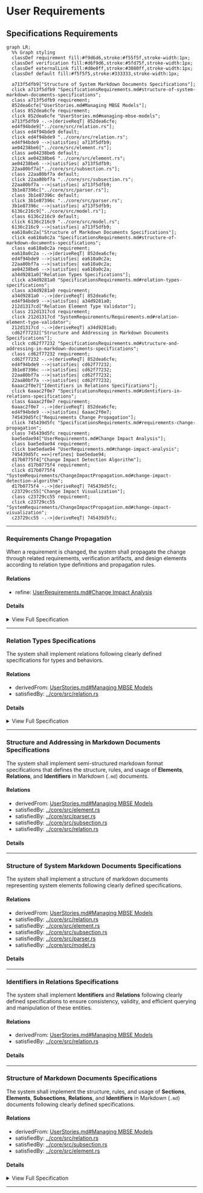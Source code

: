# User Requirements

## Specifications Requirements
```mermaid
graph LR;
  %% Graph styling
  classDef requirement fill:#f9d6d6,stroke:#f55f5f,stroke-width:1px;
  classDef verification fill:#d6f9d6,stroke:#5fd75f,stroke-width:1px;
  classDef externalLink fill:#d0e0ff,stroke:#3080ff,stroke-width:1px;
  classDef default fill:#f5f5f5,stroke:#333333,stroke-width:1px;

  a713f5dfb9["Structure of System Markdown Documents Specifications"];
  click a713f5dfb9 "SpecificationsRequirements.md#structure-of-system-markdown-documents-specifications";
  class a713f5dfb9 requirement;
  852dea6cfe["UserStories.md#Managing MBSE Models"];
  class 852dea6cfe requirement;
  click 852dea6cfe "UserStories.md#managing-mbse-models";
  a713f5dfb9 -.->|deriveReqT| 852dea6cfe;
  ed4f94bde9["../core/src/relation.rs"];
  class ed4f94bde9 default;
  click ed4f94bde9 "../core/src/relation.rs";
  ed4f94bde9 -->|satisfies| a713f5dfb9;
  ae04238be6["../core/src/element.rs"];
  class ae04238be6 default;
  click ae04238be6 "../core/src/element.rs";
  ae04238be6 -->|satisfies| a713f5dfb9;
  22aa80bf7a["../core/src/subsection.rs"];
  class 22aa80bf7a default;
  click 22aa80bf7a "../core/src/subsection.rs";
  22aa80bf7a -->|satisfies| a713f5dfb9;
  3b1e87396c["../core/src/parser.rs"];
  class 3b1e87396c default;
  click 3b1e87396c "../core/src/parser.rs";
  3b1e87396c -->|satisfies| a713f5dfb9;
  6136c216c9["../core/src/model.rs"];
  class 6136c216c9 default;
  click 6136c216c9 "../core/src/model.rs";
  6136c216c9 -->|satisfies| a713f5dfb9;
  ea610a0c2a["Structure of Markdown Documents Specifications"];
  click ea610a0c2a "SpecificationsRequirements.md#structure-of-markdown-documents-specifications";
  class ea610a0c2a requirement;
  ea610a0c2a -.->|deriveReqT| 852dea6cfe;
  ed4f94bde9 -->|satisfies| ea610a0c2a;
  22aa80bf7a -->|satisfies| ea610a0c2a;
  ae04238be6 -->|satisfies| ea610a0c2a;
  a34d9281a0["Relation Types Specifications"];
  click a34d9281a0 "SpecificationsRequirements.md#relation-types-specifications";
  class a34d9281a0 requirement;
  a34d9281a0 -.->|deriveReqT| 852dea6cfe;
  ed4f94bde9 -->|satisfies| a34d9281a0;
  212d1317cd["Relation Element Type Validator"];
  class 212d1317cd requirement;
  click 212d1317cd "SystemRequirements/Requirements.md#relation-element-type-validator";
  212d1317cd -.->|deriveReqT| a34d9281a0;
  cd62f77232["Structure and Addressing in Markdown Documents Specifications"];
  click cd62f77232 "SpecificationsRequirements.md#structure-and-addressing-in-markdown-documents-specifications";
  class cd62f77232 requirement;
  cd62f77232 -.->|deriveReqT| 852dea6cfe;
  ed4f94bde9 -->|satisfies| cd62f77232;
  3b1e87396c -->|satisfies| cd62f77232;
  22aa80bf7a -->|satisfies| cd62f77232;
  22aa80bf7a -->|satisfies| cd62f77232;
  6aaac2f0e7["Identifiers in Relations Specifications"];
  click 6aaac2f0e7 "SpecificationsRequirements.md#identifiers-in-relations-specifications";
  class 6aaac2f0e7 requirement;
  6aaac2f0e7 -.->|deriveReqT| 852dea6cfe;
  ed4f94bde9 -->|satisfies| 6aaac2f0e7;
  745439d5fc["Requirements Change Propagation"];
  click 745439d5fc "SpecificationsRequirements.md#requirements-change-propagation";
  class 745439d5fc requirement;
  bae5edae94["UserRequirements.md#Change Impact Analysis"];
  class bae5edae94 requirement;
  click bae5edae94 "UserRequirements.md#change-impact-analysis";
  745439d5fc ==>|refines| bae5edae94;
  d17b0775f4["Change Impact Detection Algorithm"];
  class d17b0775f4 requirement;
  click d17b0775f4 "SystemRequirements/ChangeImpactPropagation.md#change-impact-detection-algorithm";
  d17b0775f4 -.->|deriveReqT| 745439d5fc;
  c23729cc55["Change Impact Visualization"];
  class c23729cc55 requirement;
  click c23729cc55 "SystemRequirements/ChangeImpactPropagation.md#change-impact-visualization";
  c23729cc55 -.->|deriveReqT| 745439d5fc;
```

---

### Requirements Change Propagation

When a requirement is changed, the system shall propagate the change through related requirements, verification artifacts, and design elements according to relation type definitions and propagation rules.

#### Relations
  * refine: [UserRequirements.md#Change Impact Analysis](UserRequirements.md#change-impact-analysis)

#### Details


<details>
<summary>View Full Specification</summary>


## Change Impact Propagation in Requirements

Requirements are interconnected through relations, and changes to a requirement may affect related requirements, verification methods, design specifications, or software components.

Changes propagate based on the relation type, which determines the impact direction and scope.

Changes to high-level requirements cascade down to implementation.
Verification artifacts must be marked for revalidation to reflect changes.
Automated tools should flag all impacted requirements for review.


## Relation Types and Change Propagation

The specific relation types, their directionality, and change propagation behaviors are defined in the [RelationTypesRegistry.md](RelationTypesRegistry.md) document, which serves as the single source of truth for all relation types in the system.

This document focuses on the implementation and mechanics of change propagation, while the registry defines the specific behaviors for each relation type.

### Relation Categories for Change Propagation

For change propagation purposes, relations can be categorized into several groups:

1. **Hierarchical Relations** - Changes propagate from parent to child elements (containedBy, contain, derivedFrom, derive, refine, refinedBy)
2. **Satisfaction Relations** - Changes to requirements affect implementations (satisfiedBy, satisfy)
3. **Verification Relations** - Changes to requirements invalidate verifications (verifiedBy, verify)
4. **Traceability Relations** - No change propagation, for documentation only (trace)

See the [RelationTypesRegistry.md](RelationTypesRegistry.md) document for the complete definition of each relation type, including its directionality and change propagation behavior.

---


## Change Propagation Mechanism

When a requirement changes, impact analysis must be conducted based on its relations. The following mechanism ensures traceability and controlled updates.

- Identify Impacted Relations
  - When a requirement is modified, check its Relations subsection to identify linked elements.
- Determine Change Propagation Scope
  - Apply the rules in Relation Types and Change Propagation Rules to assess whether the change affects child requirements, design artifacts, verification, or other linked documents.
- Invalidate Affected Elements
  - If a related element is impacted, flag it for review.  
  - Example: If a requirement verified by a test changes, the test must be reviewed.
- Require Re-validation or Re-design
  - If changes affect satisfaction (e.g., code or architecture), update the relevant design.  
  - If changes affect verification, update test cases or validation documents.
- If a change results in a requirement being merged, split, or removed, update its Relations to maintain traceability.


## Examples of Change Propagation


### Parent-Child Requirement Change

```markdown

---

### Parent Requirement
This requirement defines a high-level system constraint.

#### Relations
  * contain: [Child Requirement](#child-requirement)


---

### Child Requirement
This requirement defines additional functionality.

#### Relations
  * containedBy: [Parent Requirement](#parent-requirement)
  
```

If Parent Requirement changes, Child Requirement must be reviewed and updated.


---

### Requirement Satisfied by a Design Specification

```markdown

---

### Functional Requirement
The system shall process transactions within 500ms.

#### Relations
  * satisfiedBy: [architecture/system_design.md/Performance Constraints](architecture/system_design.md#performance-constraints)
```

If Functional Requirement changes, Performance Constraints in the architecture document must be updated.



---

### Requirement Verified by a Test

```

---

### Safety Requirement
The system shall shut down if temperature exceeds 100°C.

#### Relations
  * verifiedBy: [test_cases/safety_verification.md/Overheat Shutdown Test](test_cases/safety_verification.md#overheat-shutdown-test)

```

If Safety Requirement changes, the Overheat Shutdown Test must be reviewed for update and executed again for verification.



---

### Example of Multi-Level Change Propagation in Requirements

The following analysis explains how a **change in the requirement**  propagates through multiple levels of related requirements, impacting their definitions, design artifacts, and verification processes.

---

```
### Root Requirement: System Power Management

The system shall implement power-saving mechanisms to optimize battery usage.  

---

### Power Saving Mode

The system shall activate power-saving mode when the battery level drops below 20%.  

#### Relations
  * refine: [System Power Management](#system-power-management)
  * satisfiedBy: [software/power_control.md](software/power_control.md)
  * verifiedBy: [test_cases/power_saving.md](test_cases/power_saving.md)

---

### CPU Power Reduction

The system shall reduce CPU frequency by 30% in power-saving mode.  

#### Relations
  * derivedFrom: [Power Saving Mode](#power-saving-mode)
  * satisfiedBy: [firmware/cpu_manager.md](firmware/cpu_manager.md)
  * verifiedBy: [test_cases/cpu_throttling.md](test_cases/cpu_throttling.md)

---

### Screen Brightness Adjustment

The system shall reduce screen brightness by 40% in power-saving mode.  

#### Relations
  * derivedFrom: [Power Saving Mode](#power-saving-mode)
  * verifiedBy: [test_cases/screen_brightness.md](test_cases/screen_brightness.md)

---

### Battery Optimization

The system shall disable non-essential background services when battery levels drop below 15%.  

#### Relations
  * derivedFrom: [System Power Management](#system-power-management)
  * satisfiedBy: [software/battery_manager.md](software/battery_manager.md)
  * verifiedBy: [test_cases/battery_saving.md](test_cases/battery_saving.md)

---

### Network Power Optimization
The system shall reduce network polling frequency when battery levels drop below 15%.  

#### Relations
  * derivedFrom: [Battery Optimization](#battery-optimization)
  * satisfiedBy: [software/network_manager.md](software/network_manager.md)
```

**Power Saving Mode** requirment has been changed to:
>The system shall activate power-saving mode when the battery level drops below 30%.


Change Propagation Flow:
1. A **change** in **Power Saving Mode** flows **downward** to **CPU Power Reduction** because it is **derivedFrom** it.
2. A **change** in **Power Saving Mode** flows **downward** to **Screen Brightness Adjustment** because it is **derivedFrom** it.    
3. Additionally, all **satisfiedBy** and **verifiedBy** relations from affected requirements must be reviewed:
   - **Power Saving Mode** → **software/power_control.md** (implementation) & **test_cases/power_saving.md** (verification).  
   - **CPU Power Reduction** → **firmware/cpu_manager.md** (implementation) & **test_cases/cpu_throttling.md** (verification).  
   - **Screen Brightness Adjustment** → **[test_cases/screen_brightness.md** (verification).  


Mermaid diagram showing relations:
```mermaid
flowchart TD;
    %% Define Classes
    classDef requirement fill:#D0E0FF,stroke:#0066FF,stroke-width:2px;
    classDef implementation fill:#DFFFD0,stroke:#009900,stroke-width:2px;
    classDef verification fill:#FFF7B3,stroke:#CC9900,stroke-width:2px;

    %% Requirements Hierarchy
    A[System Power Management]:::requirement
    B[Power Saving Mode]:::requirement -->|refine| A
    C[CPU Power Reduction]:::requirement -->|derivedFrom| B
    D[Screen Brightness Adjustment]:::requirement -->|derivedFrom| B
    E[Battery Optimization]:::requirement -->|derivedFrom| A
    G[Network Power Optimization]:::requirement -->|derivedFrom| E

    %% Implementations (Satisfied By)
    B -->|satisfiedBy| SB1[software/power_control.md]:::implementation
    C -->|satisfiedBy| SB2[firmware/cpu_manager.md]:::implementation
    E -->|satisfiedBy| SB3[software/battery_manager.md]:::implementation
    G -->|satisfiedBy| SB4[software/network_manager.md]:::implementation

    %% Verifications (Verified By)
    B -->|verifiedBy| VB1[test_cases/power_saving.md]:::verification
    C -->|verifiedBy| VB2[test_cases/cpu_throttling.md]:::verification
    D -->|verifiedBy| VB3[test_cases/screen_brightness.md]:::verification
    E -->|verifiedBy| VB4[test_cases/battery_saving.md]:::verification
```

Legend:
- **🟦 Requirements (Blue)** → Directly from your provided requirements.  
- **🟩 Implementations (Green)** → Only **satisfiedBy** links
- **🟨 Verifications (Yellow)** → Only **verifiedBy** links

Change propagation flow diagram:
```mermaid
flowchart TD;
    %% Define Classes
    classDef requirement fill:#D0E0FF,stroke:#0066FF,stroke-width:2px;
    classDef implementation fill:#DFFFD0,stroke:#009900,stroke-width:2px;
    classDef verification fill:#FFF7B3,stroke:#CC9900,stroke-width:2px;
    classDef changed fill:#FFDD57,stroke:#FF7700,stroke-width:2px;
    classDef impacted fill:#FFAAAA,stroke:#FF0000,stroke-width:2px;
    classDef validate fill:#E0D0FF,stroke:#6600CC,stroke-width:2px;

    %% Change Propagation Paths
    B[Power Saving Mode]
    B -->|Impacts| A[CPU Power Reduction]:::impacted
    B -->|Impacts| D[Screen Brightness Adjustment]:::impacted

    %% Impact on Implementation (Code / Design)
    B -->|Requires Update| SB1[software/power_control.md]:::implementation
    A -->|Requires Update| SB2[firmware/cpu_manager.md]:::implementation


    %% Impact on Verification (Test Cases)
    B -->|Revalidate + Maybe Requires Update| VB1[test_cases/power_saving.md]:::verification
    D -->|Revalidate + Maybe Requires Update| VB3[test_cases/screen_brightness.md]:::verification
    A -->|Revalidate + Maybe Requires Update| VB4[test_cases/cpu_throttling.md]:::verification
    

    %% Arrange Classes
    class C changed;
    class A,B,D,E,G impacted;
    class SB1,SB2,SB3,SB4 implementation;
    class VB1,VB2,VB3,VB4 verification;
    class V validate;


```
</details>

---

### Relation Types Specifications

The system shall implement relations following clearly defined specifications for types and behaviors.

#### Relations
  * derivedFrom: [UserStories.md#Managing MBSE Models](UserStories.md#managing-mbse-models)
  * satisfiedBy: [../core/src/relation.rs](../core/src/relation.rs)

#### Details

<details>
<summary>View Full Specification</summary>


## Relation Type Definition

A relation type in ReqFlow:
- Defines a semantic connection between elements
- Specifies the directionality of the relationship
- Determines change propagation behavior
- May have an opposite/inverse relation type

## Core Concepts

### Directionality

Relations have three possible directionality patterns:

1. **Forward** - The relation flows from the source element to the target element 
   - Example: `contain` points from a parent to a child element
   
2. **Backward** - The relation flows from the target element to the source element
   - Example: `derivedFrom` points from a child back to its parent element
   
3. **Neutral** - The relation has no inherent direction
   - Example: `trace` simply indicates a relationship without directionality

### Change Propagation

The direction of change propagation is not always the same as relation directionality:

- In hierarchical relationships, changes propagate downward from parents to children
- Some relations like `verifiedBy` specifically trigger invalidation rather than just change propagation 

## Comprehensive Relation Type Table

| Relation Type | Direction | Opposite Type | Change Propagation | Description |
|---------------|-----------|---------------|-------------------|-------------|
| **containedBy** | Backward | contain | Parent → Child | Links a child element to its containing parent element |
| **contain** | Forward | containedBy | Parent → Child | Links a parent element to the child elements it contains |
| **derivedFrom** | Backward | derive | Parent → Child | Links a child element to the parent element it is derived from |
| **derive** | Forward | derivedFrom | Parent → Child | Links a parent element to child elements derived from it |
| **refine** | Backward | refinedBy | Parent → Child | Links a child element to a parent element it refines with more detail |
| **refinedBy** | Forward | refine | Parent → Child | Links a parent element to child elements that refine it |
| **satisfiedBy** | Forward | satisfy | Requirement → Implementation | Links a requirement to elements that satisfy it |
| **satisfy** | Backward | satisfiedBy | Requirement → Implementation | Links an implementation to the requirement it satisfies |
| **verifiedBy** | Forward | verify | Requirement → Verification | Links a requirement to verification artifacts |
| **verify** | Backward | verifiedBy | Requirement → Verification | Links a verification artifact to the requirement it verifies |
| **trace** | Neutral | None | None (Documentation) | Establishes a trace relationship without change propagation |

## Relation Categories

Relations are grouped into logical categories based on their semantic meaning:

### 1. Parent-Child Hierarchical Relations

These relations define hierarchical structures within the model:

- **containedBy/contain**: Physical or logical containment hierarchy
- **derivedFrom/derive**: Derivation of elements from higher-level elements
- **refine/refinedBy**: Refinement relationships adding more detail

### 2. Satisfaction Relations

These relations connect requirements to implementations:

- **satisfiedBy/satisfy**: Links requirements to design, code, or architectural elements

### 3. Verification Relations

These relations connect requirements to verification elements:

- **verifiedBy/verify**: Links requirements to tests, validations, or other verification artifacts

### 4. Traceability Relations

These relations establish lightweight connections for documentation:

- **trace**: Simple non-directional traceability without strong semantic meaning or change propagation

## Change Impact Rules

When an element changes, the impact propagates according to these rules:

1. **Hierarchical Changes**:
   - Changes to parent elements propagate to all children
   - This includes containment, derivation, and refinement relationships

2. **Requirement Changes**:
   - Changes to requirements propagate to all satisfying implementations
   - Changes to requirements invalidate all verifications

3. **Implementation Changes**:
   - Changes to implementations rarely propagate upward to requirements
   - Implementations should be updated to maintain satisfaction

4. **Verification Changes**:
   - Changes to verification artifacts generally don't propagate
   - Verification updates may be needed after requirement changes

5. **Trace Relationships**:
   - Changes do not propagate through trace relationships
   - Trace relationships are used for documentation and discovery purposes only
   
</details>

---

### Structure and Addressing in Markdown Documents Specifications

The system shall implement semi-structured markdown format specifications that defines the structure, rules, and usage of **Elements**, **Relations**, and **Identifiers** in Markdown (`.md`) documents. 

#### Relations
  * derivedFrom: [UserStories.md#Managing MBSE Models](UserStories.md#managing-mbse-models)
  * satisfiedBy: [../core/src/element.rs](../core/src/relation.rs)
  * satisfiedBy: [../core/src/parser.rs](../core/src/parser.rs)  
  * satisfiedBy: [../core/src/subsection.rs](../core/src/subsection.rs)
  * satisfiedBy: [../core/src/relation.rs](../core/src/subsection.rs)          

#### Details

---

### Structure of System Markdown Documents Specifications

The system shall implement a structure of markdown documents representing system elements following clearly defined specifications.

#### Relations
  * derivedFrom: [UserStories.md#Managing MBSE Models](UserStories.md#managing-mbse-models)
  * satisfiedBy: [../core/src/relation.rs](../core/src/relation.rs)
  * satisfiedBy: [../core/src/element.rs](../core/src/element.rs)
  * satisfiedBy: [../core/src/subsection.rs](../core/src/subsection.rs)      
  * satisfiedBy: [../core/src/parser.rs](../core/src/parser.rs)
  * satisfiedBy: [../core/src/model.rs](../core/src/model.rs)          

#### Details

---

### Identifiers in Relations Specifications

The system shall implement  **Identifiers** and **Relations** following clearly defined specifications to ensure consistency, validity, and efficient querying and manipulation of these entities.

#### Relations
  * derivedFrom: [UserStories.md#Managing MBSE Models](UserStories.md#managing-mbse-models)
  * satisfiedBy: [../core/src/relation.rs](../core/src/relation.rs)

#### Details

---

### Structure of Markdown Documents Specifications

The system shall implement the structure, rules, and usage of **Sections**, **Elements**, **Subsections**, **Relations**, and **Identifiers** in Markdown (`.md`) documents following clearly defined specifications.

#### Relations
  * derivedFrom: [UserStories.md#Managing MBSE Models](UserStories.md#managing-mbse-models)
  * satisfiedBy: [../core/src/relation.rs](../core/src/relation.rs)
  * satisfiedBy: [../core/src/subsection.rs](../core/src/subsection.rs)
  * satisfiedBy: [../core/src/element.rs](../core/src/element.rs)      

#### Details

<details>
<summary>View Full Specification</summary>


## Sections in Markdown Documents

A **Section** is used for grouping of similar requirements for easier management and visualizations. It starts with a `##` header and includes all system elements under that header until the next header of the same or higher hierarchy.

## Elements in Markdown Documents

An **Element** is a uniquely identifiable system element within a Markdown document. It starts with a `###` header and includes all content under that header until the next header of the same or higher hierarchy.

### Structure of an Element

1. **Element Header**
  - The `###` header defines the start of an element.
  - The text of the `###` header serves as the **element name**.
  - The element name must be unique within the same document to ensure unambiguous references.

2. **Element Content**
  - The element includes all content under the `###` header until:
    - The next `###` header, or
    - A higher-level header (`##`, `#`), or
    - The end of the document.
  - The content can include:
    - Text
    - Subheaders (e.g., `####`)
    - Bullet points, code blocks, tables, etc.


## Rules for Elements

1. **Header Format**:
   - An element must start with a 3 `###` header.
   - The `###` header text must not be empty.

2. **Uniqueness**:
   - Element names must be unique within the same file.
 
3. **Nested Subheaders**:
   - Subheaders within an element defined with 4 header (e.g., `####`) are part of the same element and do not create new elements.

4. **No Overlapping Content**:
   - Content in an element belongs exclusively to that element and cannot overlap with another.




### Examples of Elements

Single Element:
```markdown


### My Element

This is the content of My Element.

#### Subsection
Additional details about My Element.
```

Multiple Elements:
```


### Element One

This is the content of Element One.



### Element Two

This is the content of Element Two.
```

Nested Subheaders:
```


### Main Element
This is the main element content.

#### Subsection
Details about the subsection.

#### Another Subsection
More details about another subsection.
```



### Invalid Cases

Element headers empty:
```
###
```

Headers not unique within the same document:
```




### Duplicate
Content of the first duplicate.



### Duplicate
Content of the second duplicate.
```

## Identifiers in Markddown Documents

An **identifier** consists of a path following a filename with an extension (e.g., `file.md`) and optionally an **element** name (fragment).  

Every **element** in the system has unique identifier that depends on document it appears in, path of the document, and element name (fragment).


### Path Resolution Rules

- If an identifier **starts with `/<specficiation_folder>/`**, it is considered relative to the **specifications folder**.
- If an identifier **starts with `/<external_folder>/`**, it is considered relative to the **external folder**.
- If an identifier **does not start with `/`**, it is considered **relative** to the path of the document in which it appears.
- If an identifier **starts with `/`**, it is considered absolute path that is preserved during normalizations.

Each **identifier** must uniquely reference either:
  - A **file**, or
  - An **element within a file**.

#### Path Resolution Examples

Assuming the **<specifications> folder** is `project` and a file exists at `/path/to/project/documents/File1.md`:

| Identifier | Resolves to |
|------------|------------|
| `File2.md` | `/path/to/project/documents/File2.md` |
| `subfolder/File3.md` | `/path/to/project/documents/subfolder/File3.md` |
| `../File4.md` | `/path/to/project/File4.md` |
| `../../somefolder/File4.md` | `/path/to/somefolder/File4.md` |
| `/project/File4.md` | `/path/to/project/File4.md` |

---

The same rule is applied when normalazing **<external_folder> folder** .

---


### Identifier Form Variations and Examples

System recognises 2 kinds of identifier that may appear in documents and relations:
 * Simple identifiers
 * GitHub-style Markdown Link Identifiers


Both Simple identifier and link part of GitHub-style markdown identifier can be etiher internal internal paths or external links (eg. starting with known scheme eg. https://)
 
 
When parsing identifiers, both styles are nomarlized into the same form used internally by the system.

As part of normailization process, element names are converted to **GitHub-style anchor link** fragments which are internal identifer representations:
  - Convert to **lowercase**.
  - Replace **spaces with hyphens (`-`)**.
  - Remove **disallowed characters**.
  - Remove **leading and trailing whitespace**.


#### 1. Simple Identifiers

Plain file or element references, following the path resolution rules.


Examples (<specifications> folder is some path):

- File only identifier found in the document '<specifications>/path/to/document.md'
```
file.md
```
  - Normalized to '<specifications>/path/to/file.md'

- File with an element fragment in the document '<specifications>/path/to/document.md':  
```
file.md#element name
```
  - Normalized to '<specifications>/path/to/file.md#element-name'

- Relative path with an element fragment in the document '<specifications>/path/to/document.md':  
```
../relative_path/file.md#element name
```
  - Normalized to '<specifications>/path/file.md#element-name'

- Element name fragment only (within the same file) in the document '<specifications>/path/to/document.md':  
```
#element name
```
  - Normalized to '<specifications>/path/to/document.md#element-name'
  
  
- Relative path with the element fragment with special characters in the document '<specifications>/path/to/document.md'::  
```
path/file.md#My Element (Draft)
```
  - Normalized to '<specifications>/path/to/path/file.md##my-element-draft'
  

- Absolute path starting with the 'specifications' <specification> folder with the element fragment in any document:
```
/specifications/path/file.md#Elements
```
  - Normalized to '<specifications>/path/file.md#elements'
  
       
#### 2. GitHub-style Markdown Link Identifiers

A valid GitHub-style Markdown link to a file or a fragment within a file.
Identifier is considered the **link** part of the markdown link: everything inside '(identifier)'.

Once link part is obtained from GitHub-style Markdown link, it is following same rules for normalization as **simple identifiers**. 
   
Examples:

- File link in '<specifications>/path/to/document.md':  
```
[Specification](documents/specification.md)
```
  - Normalized to '<specifications>/path/to/path/documents/specification.md'

- Fragment link in '<specifications>/path/to/document.md':  :  
```
[My Element](documents/specification.md#my-element)
```
  - Normalized to '<specifications>/path/to/path/documents/specification.md#my-element'

---


##  Relations in Markdown Documents

The `#### Relations` subsection specifies associations between elements, files, or other resources, forming the logical and dependency structure of the model.  

The `#### Relations` subsection:
- Is a dedicated part of an **element** section in Markdown document.
- Starts with the `#### Relations` header.
- Contains a list of relations in a specific format.


The `#### Relations` subsection must be located within an element chunk.
Each element chunk can have at most one `#### Relations` subsection.

The `#### Relations` header marks the beginning of the subsection.

The `#### Relations` subsection must appear directly within an element  chunk.
It must follow the `###` header of the parent element and any preceding content.


### Relation Structure

- Relation entries are listed as bullet points (`*`), with **two spaces** (`  *`) of indentation.

#### 1. **Relation Format**
   - Relations follow this format:
     ```
     * relationType: **identifier**
     ```
   - Example:
     ```
     * dependsOn: [Element2](#element2)
     ```

#### 2. **Relation Type**
   - Specifies the type of the relationship.
   - Allowed characters: `[a-zA-Z]`
   - Minimum length: **2 characters**  
   - Maximum length: **80 characters**  
   - Must be one of the predefined, case-sensitive types defined in the [RelationTypesRegistry.md](RelationTypesRegistry.md) document
   - See the [RelationTypesRegistry.md](RelationTypesRegistry.md) for the complete list of supported relation types, their directionality, and change propagation behaviors

#### 3. **Target Identifier**
   - Specifies the target of the relation.
   - Must be a valid **Simple Identifier** or **Git Valid Markdown Link Identifier** as defined in this document.


---

### Examples of `#### Relations`

#### 1. **Simple Relations**
```markdown


### My Element
This is the content of My Element.

#### Relations
  * dependsOn: [Element2](#element2)
  * relatedTo: [path/to/anotherFile.md/Section3](path/to/anotherFile.html#section3)
  * uses: [file.md](file.html)
```

#### 2. **Relations with Special Characters**
```markdown


### API v2.0
Details about API version 2.0.

#### Relations
  * satisfies: [documents/specification.md#API: v2.0](documents/specification.html#api-v20)

```

#### 3. **Relation to an Element in the Same File**
If the referenced element exists within the same file, the identifier can be a fragment only.

```markdown

#### Relations
  * extends: [Another Section](#another-section)
```

#### 4. **Relative Path Relations**
If the referenced file is located in a subfolder relative to the current document, use a relative path.
```markdown

#### Relations
  * refines: [subfolder/details.md#refined-section](subfolder/details.html#refined-section)

```

#### 5. **Absolute Path Relations**

If the reference starts with /, it points to a file or element relative to the root specifications folder.

```markdown

#### Relations
  * verifiedBy: [/specifications.md#verification-steps](/specifications.html#verification-steps)

```

Duplicate relation entries within the same `#### Relations` subsection are not allowed.



### Examples of `#### Relations`

Simple Relations:
```markdown


### My Element
This is the content of My Element.

#### Relations
  * derivedFrom: [Element2](#element2)
  * trace: [path/to/anotherFile.md/Section3](path/to/anotherFile.html#section3)
  * uses: [file.md](file.html)
```

Relations with Special Characters:
```


### Complex Element
This is the content of a complex element.

#### Relations
  * derivedFrom: [Element (Alpha & Beta)](#element-(alpha-&-beta))
  * trace: [path/to/special File.md/Section (Draft)](path/to/special File.html#section-(draft))
```

Invalid Entries:
```


### Invalid Relations Example
This element contains invalid relation entries.

#### Relations
  * derivedFrom: [Element2](#element2)
* InvalidEntry
* : MissingRelationType
  * trace: [path/to/file.md](path/to/file.html)
```



## Identifier Usage in Relations

Identifiers are used in relations to reference files or specific elements within files. Examples:

1. **Relation to a File**:
   ```markdown
   #### Relations
     * satisfiedBy: [documents/specification.md](documents/specification.html)
   ```
    
2. **Relation to an Element**:
   ```markdown
   #### Relations
     * derivedFrom: [documents/specification.md/section one](documents/specification.html#section-one)
   ```

</details>

---
